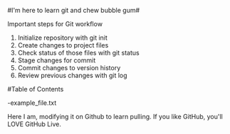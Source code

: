 #I'm here to learn git and chew bubble gum#

Important steps for Git workflow

1. Initialize repository with git init
2. Create changes to project files
3. Check status of those files with git status
4. Stage changes for commit
5. Commit changes to version history
6. Review previous changes with git log

#Table of Contents

-example_file.txt

Here I am, modifying it on Github to learn pulling.
If you like GitHub, you'll LOVE GitHub Live.
